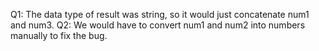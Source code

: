Q1: The data type of result was string, so it would just concatenate num1 and num3.
Q2: We would have to convert num1 and num2 into numbers manually to fix the bug.
